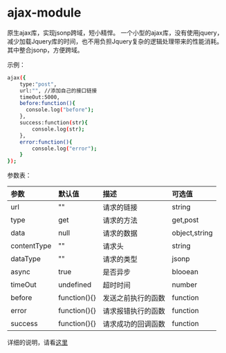 # ajax-module
原生ajax库，实现jsonp跨域，短小精悍。
一个小型的ajax库，没有使用jquery，减少加载Jquery库的时间，也不用负担Jquery复杂的逻辑处理带来的性能消耗。其中整合jsonp，方便跨域。

示例：

```bash
ajax({
    type:"post",
    url:"", //添加自己的接口链接
    timeOut:5000,
    before:function(){
      console.log("before");  
    },
    success:function(str){
        console.log(str);
    },
    error:function(){
        console.log("error");
    }
});
```

参数表：

| 参数 | 默认值 | 描述 | 可选值 |
|:----|:----|:----|:----|
| url | "" | 请求的链接 | string |
| type | get | 请求的方法 | get,post |
| data | null | 请求的数据 | object,string |
| contentType | "" | 请求头 | string |
| dataType | "" | 请求的类型 | jsonp |
| async | true | 是否异步 | blooean |
| timeOut | undefined | 超时时间 | number |
| before | function(){} | 发送之前执行的函数 | function |
| error | function(){} | 请求报错执行的函数 | function |
| success | function(){} | 请求成功的回调函数 | function |

详细的说明，请看[这里](http://blackfe.com/2016/05/04/Javascript/%E8%87%AA%E5%B7%B1%E5%8A%A8%E6%89%8B%E5%86%99%E4%B8%80%E4%B8%AAAjax/)
